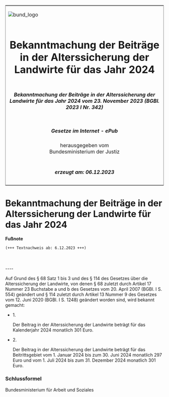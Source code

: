 <span id="DECKBLATT.html"></span>

<table border="0" frame="border" width="100%">

<tr valign="top">

<td align="left">

![bund\_logo](BfJ_2021_Web_de_de.gif)

</td>

<td align="right">

 

</td>

</tr>

<tr align="center" valign="middle">

<td colspan="2">

# Bekanntmachung der Beiträge in der Alterssicherung der Landwirte für das Jahr 2024

</td>

</tr>

<tr align="center" valign="middle">

<td colspan="2">

##### Bekanntmachung der Beiträge in der Alterssicherung der Landwirte für das Jahr 2024 vom 23. November 2023 (BGBl. 2023 I Nr. 342)

</td>

</tr>

<tr align="center" valign="middle">

<td colspan="2">

  
  

##### Gesetze im Internet - ePub  
  
herausgegeben vom  
Bundesministerium der Justiz

</td>

</tr>

<tr align="center" valign="bottom">

<td colspan="2">

  
  

##### erzeugt am: 06.12.2023

</td>

</tr>

</table>

<span id="BJNR1560A0023.html"></span>

# Bekanntmachung der Beiträge in der Alterssicherung der Landwirte für das Jahr 2024

<div>

  
**Fußnote**

<div class="jnhtml">

<div>

<div class="jurAbsatz">

  

``` 
(+++ Textnachweis ab: 6.12.2023 +++)

 
```

</div>

</div>

</div>

</div>

<span id="BJNR1560A0023BJNE000100000.html"></span>

###   
\----

<div>

<div class="jnhtml">

<div>

<div class="jurAbsatz">

Auf Grund des § 68 Satz 1 bis 3 und des § 114 des Gesetzes über die
Alterssicherung der Landwirte, von denen § 68 zuletzt durch Artikel 17
Nummer 23 Buchstabe a und b des Gesetzes vom 20. April 2007 (BGBl. I S.
554) geändert und § 114 zuletzt durch Artikel 13 Nummer 9 des Gesetzes
vom 12. Juni 2020 (BGBl. I S. 1248) geändert worden sind, wird bekannt
gemacht:

</div>

<div class="jurAbsatz">

  - 1\.
    
    <div>
    
    Der Beitrag in der Alterssicherung der Landwirte beträgt für das
    Kalenderjahr 2024 monatlich 301 Euro.
    
    </div>

  - 2\.
    
    <div>
    
    Der Beitrag in der Alterssicherung der Landwirte beträgt für das
    Beitrittsgebiet vom 1. Januar 2024 bis zum 30. Juni 2024 monatlich
    297 Euro und vom 1. Juli 2024 bis zum 31. Dezember 2024 monatlich
    301 Euro.
    
    </div>

</div>

</div>

</div>

</div>

<span id="BJNR1560A0023BJNE000200000.html"></span>

### Schlussformel  

<div>

<div class="jnhtml">

<div>

<div class="jurAbsatz">

<span class="SP">Bundesministerium für Arbeit und Soziales</span>

</div>

</div>

</div>

</div>
